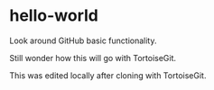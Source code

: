 # hello-world
Look around GitHub basic functionality.

Still wonder how this will go with TortoiseGit.

This was edited locally after cloning with TortoiseGit.
